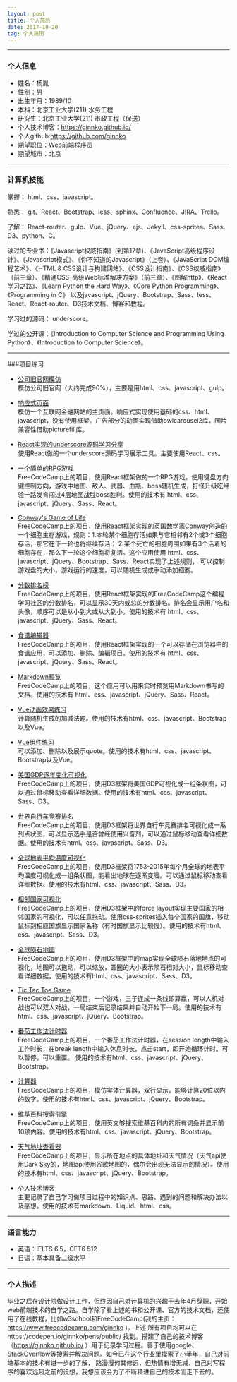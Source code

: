 ```yaml
---
layout: post
title: 个人简历
date: 2017-10-20
tag: 个人简历
---
```


---
### 个人信息

 - 姓名：杨胤
 - 性别：男
 - 出生年月：1989/10 
 - 本科：北京工业大学(211) 水务工程
 - 研究生：北京工业大学(211) 市政工程（保送） 
 - 个人技术博客：https://ginnko.github.io/
 - 个人github:https://github.com/ginnko
 - 期望职位：Web前端程序员
 - 期望城市：北京

---

### 计算机技能    

掌握： html、css、javascript。  

熟悉： git、React、Bootstrap、less、sphinx、Confluence、JIRA、Trello。 

了解： React-router、gulp、Vue、jQuery、ejs、Jekyll、css-sprites、Sass、D3、python、C。

读过的专业书：《Javascript权威指南》(到第17章)、《JavaScript高级程序设计》、《Javascript模式》、《你不知道的Javascript》（上卷）、《JavaScript DOM编程艺术》、《HTML & CSS设计与构建网站》、《CSS设计指南》、《CSS权威指南》（前三章）、《精通CSS-高级Web标准解决方案》（前三章）、《图解http》、《React学习之路》、《Learn Python the Hard Way》、《Core Python Programming》、《Programming in C》
以及javascript、jQuery、Bootstrap、Sass、less、React、React-router、D3技术文档、博客和教程。  

学习过的源码： underscore。

学过的公开课：《Introduction to Computer Science and Programming Using Python》、《Introduction to Computer Science》。  

---
###项目练习

- [公司旧官网模仿](https://github.com/ginnko/company_page)  
模仿公司旧官网（大约完成90%），主要是用html、css、javascript、gulp。

- [响应式页面](https://github.com/ginnko/front-end-demos/tree/master/responsivewebpage)  
模仿一个互联网金融网站的主页面。响应式实现使用基础的css、html、javascript，没有使用框架。广告部分的动画实现借助owlcarousel2库，图片兼容性借助picturefill库。

- [React实现的underscore源码学习分享](https://github.com/ginnko/memos/tree/master/underscore%E6%BA%90%E7%A0%81%E5%AD%A6%E4%B9%A0%E7%AC%94%E8%AE%B0/share/share)  
使用React做的一个underscore源码学习展示工具。主要使用React、css。

- [一个简单的RPG游戏](https://codepen.io/ginnko/full/JydBWO/)  
FreeCodeCamp上的项目，使用React框架做的一个RPG游戏，使用键盘方向键控制方向，游戏中地图、敌人、武器、血瓶、boss随机生成，打怪升级吃经验一路发育闯过4层地图战胜boss胜利。使用的技术有
 html、css、javascript、jQuery、Sass、React。

- [Conway's Game of Life](https://codepen.io/ginnko/full/YQvVRw/)  
FreeCodeCamp上的项目，使用React框架实现的英国数学家Conway创造的一个细胞生存游戏，规则：1.本轮某个细胞存活如果与它相邻有2个或3个细胞存活，那它在下一轮也将继续存活；
2.某个死亡的细胞周围如果有3个活着的细胞存在，那么下一轮这个细胞将复活。这个应用使用 html、css、javascript、jQuery、Bootstrap、Sass、React实现了上述规则，
可以控制游戏盘的大小，游戏运行的速度，可以随机生成或手动添加细胞。

- [分数排名榜](https://codepen.io/ginnko/full/bRqXaN/)  
FreeCodeCamp上的项目，使用React框架实现的FreeCodeCamp这个编程学习社区的分数排名，可以显示30天内或总的分数排名。排名会显示用户名和头像，顺序可以是从小到大或从大到小。使用的技术有 html、css、javascript、jQuery、Sass、React。

- [食谱编辑器](https://codepen.io/ginnko/full/XgzqKG/)  
FreeCodeCamp上的项目，使用React框架实现的一个可以存储在浏览器中的食谱应用，可以添加、删除、编辑项目。使用的技术有 html、css、javascript、jQuery、Sass、React。

- [Markdown预览](https://codepen.io/ginnko/full/zzZmvJ/)  
FreeCodeCamp上的项目，这个应用可以用来实时预览用Markdown书写的文档。使用的技术有 html、css、javascript、jQuery、Sass、React。

- [Vue动画效果练习](https://github.com/ginnko/front-end-demos/tree/master/vue-animation_exercise)  
计算随机生成的加减法题。使用的技术有html、css、javascript、Bootstrap以及Vue。

- [Vue组件练习](https://github.com/ginnko/front-end-demos/tree/master/vue_component_exercise)  
可以添加、删除以及展示quote。使用的技术有html、css、javascript、Bootstrap以及Vue。

- [美国GDP逐年变化可视化](https://codepen.io/ginnko/full/YQRgxM/)  
FreeCodeCamp上的项目，使用D3框架将美国GDP可视化成一组条状图，可以通过鼠标移动查看详细数据。使用的技术有html、css、javascript、Sass、D3。

- [世界自行车竞赛排名](https://codepen.io/ginnko/full/mwvmdW/)  
FreeCodeCamp上的项目，使用D3框架将世界自行车竞赛排名可视化成一系列点状图，可以显示选手是否曾经使用兴奋剂，可以通过鼠标移动查看详细数据。使用的技术有html、css、javascript、Sass、D3。

- [全球地表平均温度可视化](https://codepen.io/ginnko/full/bRZeWy/)  
FreeCodeCamp上的项目，使用D3框架将1753-2015年每个月全球的地表平均温度可视化成一组条状图，能看出地球在逐渐变暖。可以通过鼠标移动查看详细数据。使用的技术有html、css、javascript、Sass、D3。

- [相邻国家可视化](https://codepen.io/ginnko/full/xreaEp/)  
FreeCodeCamp上的项目，使用D3框架中的force layout实现主要国家的相邻国家的可视化，可以任意拖动。使用css-sprites插入每个国家的国旗，移动鼠标到相应国旗显示国家名称（有时国旗显示比较慢）。使用的技术有html、css、javascript、Sass、D3。

- [全球陨石地图 ](https://codepen.io/ginnko/full/LLwyvv/)  
FreeCodeCamp上的项目，使用D3框架中的map实现全球陨石落地地点的可视化，地图可以拖动，可以缩放，圆圈的大小表示陨石相对大小，鼠标移动查看详细数据。使用的技术有html、css、javascript、Sass、D3。

- [Tic Tac Toe Game](https://codepen.io/ginnko/full/dRPXGv/)  
FreeCodeCamp上的项目，一个游戏，三子连成一条线即算赢，可以人机对战也可以双人对战，一局结束后记录结果并自动开始下一局。使用的技术有html、css、javascript、jQuery、Bootstrap。

- [番茄工作法计时器](https://codepen.io/ginnko/full/EXxXJw/)  
FreeCodeCamp上的项目，一个番茄工作法计时器，在session length中输入工作时长，在break length中输入休息时长，点击start，即开始循环计时。可以暂停，可以重置。
使用的技术有html、css、javascript、jQuery、Bootstrap。

- [计算器](https://codepen.io/ginnko/full/oWKbKz/)  
FreeCodeCamp上的项目，模仿实体计算器，双行显示，能够计算20位以内的数字。使用的技术有html、css、javascript、jQuery、Bootstrap。
 
- [维基百科搜索引擎](https://codepen.io/ginnko/full/Omadzj/)  
FreeCodeCamp上的项目，使用英文够搜索维基百科内的所有词条并显示前10项内容。使用的技术有html、css、javascript、jQuery、Bootstrap。

- [天气地址查看器](https://codepen.io/ginnko/full/mmzqVj/)  
FreeCodeCamp上的项目，显示所在地点的具体地址和天气情况（天气api使用Dark Sky的，地图api使用谷歌地图的，偶尔会出现无法显示的情况）。使用的技术有html、css、javascript、jQuery、Bootstrap。  

- [个人技术博客](https://ginnko.github.io/)  
主要记录了自己学习做项目过程中的知识点、思路、遇到的问题和解决办法以及感想。使用的技术有markdown、Liquid、html、css。

---
### 语言能力
- 英语：IELTS  6.5，CET6  512
- 日语：基本具备二级水平

---

### 个人描述
毕业之后在设计院做设计工作，但终因自己对计算机的兴趣于去年4月辞职，开始web前端技术的自学之路。自学除了看上述的书和公开课、官方的技术文档，还使用了在线教程，比如w3school和FreeCodeCamp(我的主页：https://www.freecodecamp.com/ginnko )。上述
所有项目均可以在https://codepen.io/ginnko/pens/public/ 找到。搭建了自己的技术博客（https://ginnko.github.io/ ）用于记录学习过程。善于使用google、StackOverflow等搜索并解决问题。如今已在这个行业里摸索了小半年，自己对前端基本的技术有进一步的了解，
路漫漫何其修远，但热情有增无减，自己对写程序的喜欢远超之前的设想，我想应该会为了不断精进自己的技术而走下去的。
